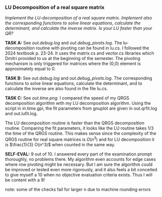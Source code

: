 ### LU Decomposition of a real square matrix

_Implement the LU-decomposition of a real square matrix. Implement also the corresponding functions to solve linear equations, calculate the determinant, and calculate the inverse matrix. Is your LU faster than your QR?_

**TASK A:** See _out.debug.log_ and _out.debug_pivots.log_. The lu-decomposition routine with pivoting can be found in lu.cs. I followed the 2024 textbook p. 23-24. It uses the matrix.cs and vector.cs libraries which Dmitri provided to us at the beginning of the semester. The pivoting mechanism is only triggered for matrices where the (0,0) element is approximately equal to 0.

**TASK B:** See _out.debug.log_ and _out.debug_pivots.log_. The corresponding functions to solve linear equations, calculate the determinant, and to calculate the inverse are also found in the file lu.cs.

**TASK C:** See _out.time.png_. I compared the speed of my QRGS decomposition algorithm with my LU decomposition algorithm. Using the script in in.time.gpi, the fit parameters from gnuplot are given in out.qrfit.log and out.lufit.log. 

The LU decomposition routine is faster than the QRGS decomposition routine. Comparing the fit parameters, it looks like the LU routine takes 1/3 the time of the QRGS routine. This makes sense since the complexity of the QRGS routine for real square matrices is $O(n^3)$ and for LU decomposition it is $\frac{1}{3} O(n^3)$ when counted in the same way.

**SELF-EVAL:** 9 out of 10. I answered every part of the examination prompt thoroughly, no problems there. My algorithm even accounts for edge cases where row pivoting might be necessary. But I am sure the algorithm could be improved or tested even more rigorously, and it also feels a bit conceited to give myself a 10 when no objective evaluation criteria exists. Thus I will be content with a 9!

note: some of the checks fail for larger n due to machine rounding errors

